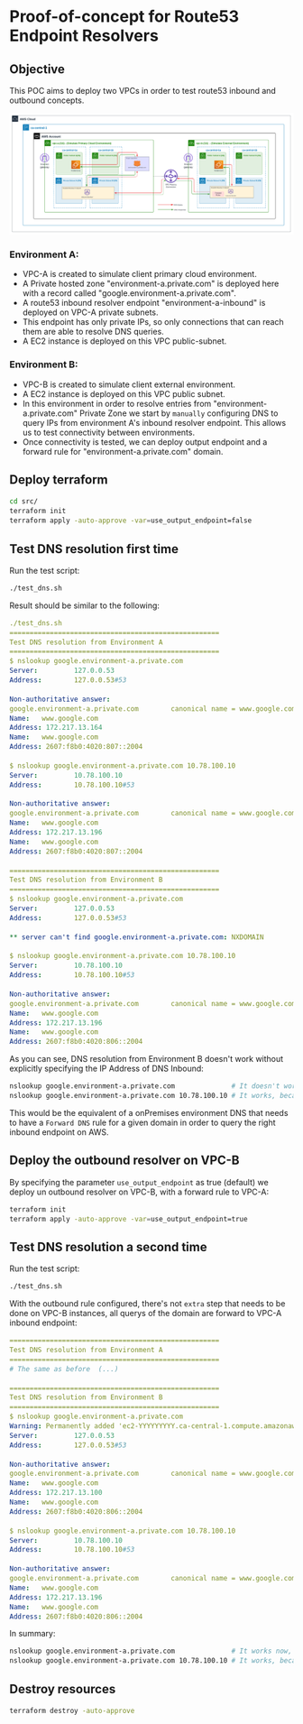 # Proof-of-concept for Route53 Endpoint Resolvers

## Objective

This POC aims to deploy two VPCs in order to test route53 inbound and outbound concepts.

![Architecture](images/poc_route53_architecture.png)

### Environment A:

- VPC-A is created to simulate client primary cloud environment.
- A Private hosted zone "environment-a.private.com" is deployed here with a record called "google.environment-a.private.com".
- A route53 inbound resolver endpoint "environment-a-inbound" is deployed on VPC-A private subnets.
- This endpoint has only private IPs, so only connections that can reach them are able to resolve DNS queries.
- A EC2 instance is deployed on this VPC public-subnet.

### Environment B:

- VPC-B is created to simulate client external environment.
- A EC2 instance is deployed on this VPC public subnet.
- In this environment in order to resolve entries from  "environment-a.private.com"  Private Zone we start by `manually` configuring DNS to query IPs from environment A's inbound resolver endpoint. This allows us to test connectivity between environments.
- Once connectivity is tested, we can deploy output endpoint and a forward rule for "environment-a.private.com" domain.

## Deploy terraform

```bash
cd src/
terraform init
terraform apply -auto-approve -var=use_output_endpoint=false
```
## Test DNS resolution first time

Run the test script:

```bash
./test_dns.sh
```

Result should be similar to the following:
```yaml
./test_dns.sh
====================================================
Test DNS resolution from Environment A
====================================================
$ nslookup google.environment-a.private.com
Server:         127.0.0.53
Address:        127.0.0.53#53

Non-authoritative answer:
google.environment-a.private.com        canonical name = www.google.com.
Name:   www.google.com
Address: 172.217.13.164
Name:   www.google.com
Address: 2607:f8b0:4020:807::2004

$ nslookup google.environment-a.private.com 10.78.100.10
Server:         10.78.100.10
Address:        10.78.100.10#53

Non-authoritative answer:
google.environment-a.private.com        canonical name = www.google.com.
Name:   www.google.com
Address: 172.217.13.196
Name:   www.google.com
Address: 2607:f8b0:4020:807::2004

====================================================
Test DNS resolution from Environment B
====================================================
$ nslookup google.environment-a.private.com
Server:         127.0.0.53
Address:        127.0.0.53#53

** server can't find google.environment-a.private.com: NXDOMAIN

$ nslookup google.environment-a.private.com 10.78.100.10
Server:         10.78.100.10
Address:        10.78.100.10#53

Non-authoritative answer:
google.environment-a.private.com        canonical name = www.google.com.
Name:   www.google.com
Address: 172.217.13.196
Name:   www.google.com
Address: 2607:f8b0:4020:806::2004
```
As you can see, DNS resolution from Environment B doesn't work without explicitly specifying the IP Address of DNS Inbound:

```bash
nslookup google.environment-a.private.com              # It doesn't work, because it queries VPC-B DNS only and they are unaware of this domain
nslookup google.environment-a.private.com 10.78.100.10 # It works, because it queries VPC-A inbound resolver IP directly
```

This would be the equivalent of a onPremises environment DNS that needs to have a `Forward DNS` rule for a given domain in order to query the right inbound endpoint on AWS.

## Deploy the outbound resolver on VPC-B

By specifying the parameter `use_output_endpoint` as true (default) we deploy un outbound resolver on VPC-B, with a forward rule to VPC-A:

```bash
terraform init
terraform apply -auto-approve -var=use_output_endpoint=true
```

## Test DNS resolution a second time

Run the test script:

```bash
./test_dns.sh
```

With the outbound rule configured, there's not `extra` step that needs to be done on VPC-B instances, all querys of the domain are forward to VPC-A inbound endpoint:

```yaml
====================================================
Test DNS resolution from Environment A
====================================================
# The same as before  (...)

====================================================
Test DNS resolution from Environment B
====================================================
$ nslookup google.environment-a.private.com
Warning: Permanently added 'ec2-YYYYYYYYY.ca-central-1.compute.amazonaws.com' (ED25519) to the list of known hosts.
Server:         127.0.0.53
Address:        127.0.0.53#53

Non-authoritative answer:
google.environment-a.private.com        canonical name = www.google.com.
Name:   www.google.com
Address: 172.217.13.100
Name:   www.google.com
Address: 2607:f8b0:4020:806::2004

$ nslookup google.environment-a.private.com 10.78.100.10
Server:         10.78.100.10
Address:        10.78.100.10#53

Non-authoritative answer:
google.environment-a.private.com        canonical name = www.google.com.
Name:   www.google.com
Address: 172.217.13.196
Name:   www.google.com
Address: 2607:f8b0:4020:806::2004
```

In summary:

```bash
nslookup google.environment-a.private.com              # It works now, because there's an outbound resolver that forwards queries to VPC-A inbound resolver
nslookup google.environment-a.private.com 10.78.100.10 # It works, because it queries VPC-A inbound resolver IP directly
```

## Destroy resources

```bash
terraform destroy -auto-approve
```
